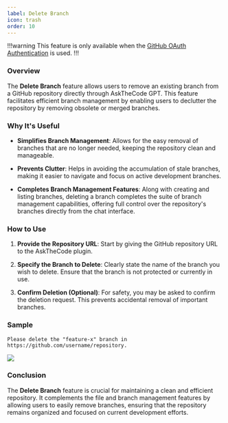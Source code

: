 ```yaml
---
label: Delete Branch
icon: trash
order: 10
---
```


!!!warning
This feature is only available when the [GitHub OAuth Authentication](/authentication/#authentication-methods) is used.
!!!

### Overview

The **Delete Branch** feature allows users to remove an existing branch from a GitHub repository directly through AskTheCode GPT. This feature facilitates efficient branch management by enabling users to declutter the repository by removing obsolete or merged branches.

### Why It's Useful

- **Simplifies Branch Management**: Allows for the easy removal of branches that are no longer needed, keeping the repository clean and manageable.

- **Prevents Clutter**: Helps in avoiding the accumulation of stale branches, making it easier to navigate and focus on active development branches.

- **Completes Branch Management Features**: Along with creating and listing branches, deleting a branch completes the suite of branch management capabilities, offering full control over the repository's branches directly from the chat interface.

### How to Use

1. **Provide the Repository URL**: Start by giving the GitHub repository URL to the AskTheCode plugin.

2. **Specify the Branch to Delete**: Clearly state the name of the branch you wish to delete. Ensure that the branch is not protected or currently in use.

3. **Confirm Deletion (Optional)**: For safety, you may be asked to confirm the deletion request. This prevents accidental removal of important branches.

### Sample

```prompt
Please delete the "feature-x" branch in https://github.com/username/repository.
```

![](/resources/usage/branches/delete-branch.png)

### Conclusion

The **Delete Branch** feature is crucial for maintaining a clean and efficient repository. It complements the file and branch management features by allowing users to easily remove branches, ensuring that the repository remains organized and focused on current development efforts.
